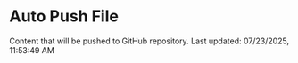 # Auto Push File

Content that will be pushed to GitHub repository.
Last updated: 07/23/2025, 11:53:49 AM